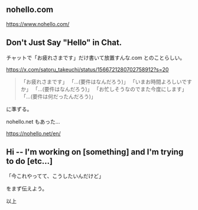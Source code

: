 ## nohello.com 

https://www.nohello.com/ 

## Don't Just Say "Hello" in Chat.

チャットで「お疲れさまです」だけ書いて放置すんな.com とのことらしい。

https://x.com/satoru_takeuchi/status/1566721280702758912?s=20
> 「お疲れさまです」
「…(要件はなんだろう)」
「いまお時間よろしいですか」
「…(要件はなんだろう)」
「お忙しそうなのでまた今度にします」
「…(要件は何だったんだろう)」

に準ずる。

nohello.net もあった…

https://nohello.net/en/

## Hi -- I'm working on [something] and I'm trying to do [etc...]

「今これやってて、こうしたいんだけど」

をまず伝えよう。

以上
